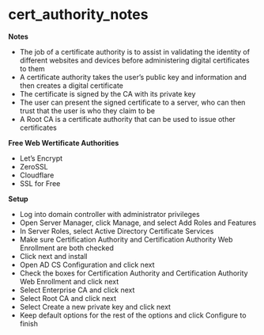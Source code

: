 # cert_authority_notes

**Notes**
- The job of a certificate authority is to assist in validating the identity of different websites and devices before administering digital certificates to them
- A certificate authority takes the user’s public key and information and then creates a digital certificate
- The certificate is signed by the CA with its private key
- The user can present the signed certificate to a server, who can then trust that the user is who they claim to be
- A Root CA is a certificate authority that can be used to issue other certificates

**Free Web Wertificate Authorities**
- Let’s Encrypt
- ZeroSSL
- Cloudflare
- SSL for Free

**Setup**
- Log into domain controller with administrator privileges
- Open Server Manager, click Manage, and select Add Roles and Features
- In Server Roles, select Active Directory Certificate Services
- Make sure Certification Authority and Certification Authority Web Enrollment are both checked
- Click next and install
- Open AD CS Configuration and click next
- Check the boxes for Certification Authority and Certification Authority Web Enrollment and click next
- Select Enterprise CA and click next
- Select Root CA and click next
- Select Create a new private key and click next
- Keep default options for the rest of the options and click Configure to finish
